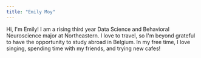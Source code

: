 ```yaml
---
title: "Emily Moy"
---
```


Hi, I'm Emily! I am a rising third year Data Science and Behavioral Neuroscience major at Northeastern. I love to travel, so I'm beyond grateful to have the opportunity to study abroad in Belgium. In my free time, I love singing, spending time with my friends, and trying new cafes!